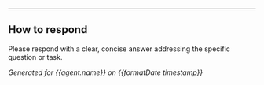 ---

## How to respond

Please respond with a clear, concise answer addressing the specific question or task.

*Generated for {{agent.name}} on {{formatDate timestamp}}*